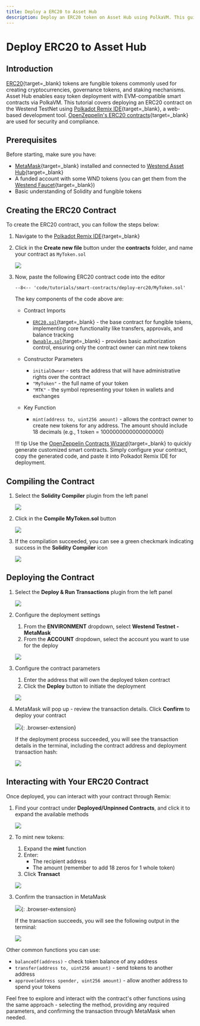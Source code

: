 ```yaml
---
title: Deploy a ERC20 to Asset Hub
description: Deploy an ERC20 token on Asset Hub using PolkaVM. This guide covers contract creation, compilation, deployment, and interaction via Polkadot Remix IDE.
---
```


# Deploy ERC20 to Asset Hub

## Introduction

[ERC20](https://eips.ethereum.org/EIPS/eip-20){target=\_blank} tokens are fungible tokens commonly used for creating cryptocurrencies, governance tokens, and staking mechanisms. Asset Hub enables easy token deployment with EVM-compatible smart contracts via PolkaVM. This tutorial covers deploying an ERC20 contract on the Westend TestNet using [Polkadot Remix IDE](https://remix.polkadot.io){target=\_blank}, a web-based development tool. [OpenZeppelin's ERC20 contracts](https://github.com/OpenZeppelin/openzeppelin-contracts/tree/v5.0.0/contracts/token/ERC20){target=\_blank} are used for security and compliance.

## Prerequisites

Before starting, make sure you have:

- [MetaMask](https://metamask.io/){target=\_blank} installed and connected to [Westend Asset Hub](https://chainlist.org/chain/420420421){target=\_blank}
- A funded account with some WND tokens (you can get them from the [Westend Faucet](https://faucet.polkadot.io/westend?parachain=1000){target=\_blank})
- Basic understanding of Solidity and fungible tokens

## Creating the ERC20 Contract

To create the ERC20 contract, you can follow the steps below:

1. Navigate to the [Polkadot Remix IDE](https://remix.polkadot.io){target=\_blank}
2. Click in the **Create new file** button under the **contracts** folder, and name your contract as `MyToken.sol`

    ![](/images/tutorials/smart-contracts/deploy-erc20/deploy-erc20-1.webp)

3. Now, paste the following ERC20 contract code into the editor

    ```solidity title="MyToken.sol"
    --8<-- 'code/tutorials/smart-contracts/deploy-erc20/MyToken.sol'
    ```

    The key components of the code above are:

    - Contract Imports

        - [`ERC20.sol`](https://github.com/OpenZeppelin/openzeppelin-contracts/blob/v5.0.0/contracts/token/ERC20/ERC20.sol){target=\_blank} - the base contract for fungible tokens, implementing core functionality like transfers, approvals, and balance tracking
        - [`Ownable.sol`](https://github.com/OpenZeppelin/openzeppelin-contracts/blob/v5.0.0/contracts/access/Ownable.sol){target=\_blank} - provides basic authorization control, ensuring only the contract owner can mint new tokens
    
    - Constructor Parameters

        - `initialOwner` - sets the address that will have administrative rights over the contract
        - `"MyToken"` - the full name of your token
        - `"MTK"` - the symbol representing your token in wallets and exchanges

    - Key Function

        - `mint(address to, uint256 amount)` - allows the contract owner to create new tokens for any address. The amount should include 18 decimals (e.g., 1 token = 1000000000000000000)

    !!! tip
        Use the [OpenZeppelin Contracts Wizard](https://wizard.openzeppelin.com/){target=\_blank} to quickly generate customized smart contracts. Simply configure your contract, copy the generated code, and paste it into Polkadot Remix IDE for deployment.

## Compiling the Contract

1. Select the **Solidity Compiler** plugin from the left panel

    ![](/images/tutorials/smart-contracts/deploy-erc20/deploy-erc20-2.webp)

2. Click in the **Compile MyToken.sol** button

    ![](/images/tutorials/smart-contracts/deploy-erc20/deploy-erc20-3.webp)

3. If the compilation succeeded, you can see a green checkmark indicating success in the **Solidity Compiler** icon

    ![](/images/tutorials/smart-contracts/deploy-erc20/deploy-erc20-4.webp)

## Deploying the Contract

1. Select the **Deploy & Run Transactions** plugin from the left panel

    ![](/images/tutorials/smart-contracts/deploy-erc20/deploy-erc20-5.webp)

2. Configure the deployment settings
    1. From the **ENVIRONMENT** dropdown, select **Westend Testnet - MetaMask**
    2. From the **ACCOUNT** dropdown, select the account you want to use for the deploy

    ![](/images/tutorials/smart-contracts/deploy-erc20/deploy-erc20-6.webp)

3. Configure the contract parameters
    1. Enter the address that will own the deployed token contract
    2. Click the **Deploy** button to initiate the deployment

    ![](/images/tutorials/smart-contracts/deploy-erc20/deploy-erc20-7.webp)

4. MetaMask will pop up - review the transaction details. Click **Confirm** to deploy your contract

     ![](/images/tutorials/smart-contracts/deploy-erc20/deploy-erc20-8.webp){: .browser-extension}

    If the deployment process succeeded, you will see the transaction details in the terminal, including the contract address and deployment transaction hash:

    ![](/images/tutorials/smart-contracts/deploy-erc20/deploy-erc20-9.webp)

## Interacting with Your ERC20 Contract

Once deployed, you can interact with your contract through Remix:

1. Find your contract under **Deployed/Unpinned Contracts**, and click it to expand the available methods

    ![](/images/tutorials/smart-contracts/deploy-erc20/deploy-erc20-10.webp)

2. To mint new tokens:
    1. Expand the **mint** function
    2. Enter:
        - The recipient address
        - The amount (remember to add 18 zeros for 1 whole token)
    3. Click **Transact**

    ![](/images/tutorials/smart-contracts/deploy-erc20/deploy-erc20-11.webp)

3. Confirm the transaction in MetaMask

    ![](/images/tutorials/smart-contracts/deploy-erc20/deploy-erc20-12.webp){: .browser-extension}

    If the transaction succeeds, you will see the following output in the terminal:

    ![](/images/tutorials/smart-contracts/deploy-erc20/deploy-erc20-13.webp)

Other common functions you can use:

- `balanceOf(address)` - check token balance of any address
- `transfer(address to, uint256 amount)` - send tokens to another address
- `approve(address spender, uint256 amount)` - allow another address to spend your tokens

Feel free to explore and interact with the contract's other functions using the same approach - selecting the method, providing any required parameters, and confirming the transaction through MetaMask when needed.